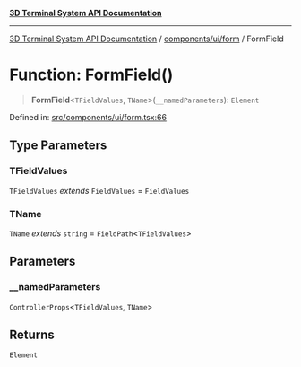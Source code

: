 [**3D Terminal System API Documentation**](../../../../README.md)

***

[3D Terminal System API Documentation](../../../../README.md) / [components/ui/form](../README.md) / FormField

# Function: FormField()

> **FormField**\<`TFieldValues`, `TName`\>(`__namedParameters`): `Element`

Defined in: [src/components/ui/form.tsx:66](https://github.com/Dicommunitas/ThreeJS_Terminal_3D/blob/6861c3fedb296b50971bbc544df59a09f35d0238/src/components/ui/form.tsx#L66)

## Type Parameters

### TFieldValues

`TFieldValues` *extends* `FieldValues` = `FieldValues`

### TName

`TName` *extends* `string` = `FieldPath`\<`TFieldValues`\>

## Parameters

### \_\_namedParameters

`ControllerProps`\<`TFieldValues`, `TName`\>

## Returns

`Element`
